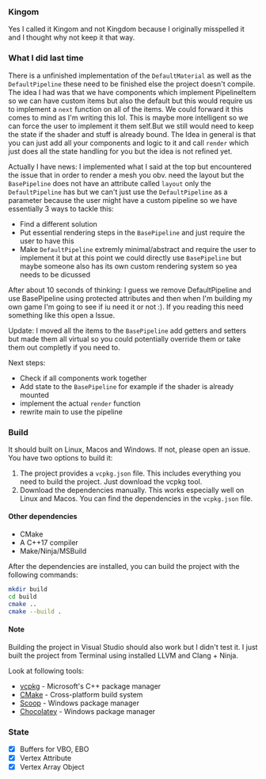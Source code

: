 ### Kingom
Yes I called it Kingom and not Kingdom because I originally misspelled it and I thought why not keep it that way.

### What I did last time
There is a unfinished implementation of the `DefaultMaterial` as well as the `DefaultPipeline` these need to be finished else the project doesn't compile. The idea I had was that we have components which implement PipelineItem so we can have custom items but also the default but this would require us to implement a `next` function on all of the items. We could forward it this comes to mind as I'm writing this lol. This is maybe more intelligent so we can force the user to implement it them self.But we still would need to keep the state if the shader and stuff is already bound. The Idea in general is that you can just add all your components and logic to it and call `render` which just does all the state handling for you but the idea is not refined yet.

Actually I have news:
I implemented what I said at the top but encountered the issue that in order to render a mesh you obv. need the layout but the `BasePipeline` does not have an attribute called `layout` only the `DefaultPipeline` has but we can't just use the `DefaultPipeline` as a parameter because the user might have a custom pipeline so we have essentially 3 ways to tackle this:
- Find a different solution
- Put essential rendering steps in the `BasePipeline` and just require the user to have this
- Make `DefaultPipeline` extremly minimal/abstract and require the user to implement it but at this point we could directly use `BasePipeline` but maybe someone also has its own custom rendering system so yea needs to be dicussed

After about 10 seconds of thinking:
I guess we remove DefaultPipeline and use BasePipeline using protected attributes and then when I'm building my own game I'm going to see if iu need it or not :). If you reading this need something like this open a Issue.

Update:
I moved all the items to the `BasePipeline` add getters and setters but made them all virtual so you could potentially override them or take them out completly if you need to. 

Next steps:
- Check if all components work together
- Add state to the `BasePipeline` for example if the shader is already mounted
- implement the actual `render` function
- rewrite main to use the pipeline

### Build
It should built on Linux, Macos and Windows. If not, please open an issue. You have two options to build it:
1. The project provides a `vcpkg.json` file. This includes everything you need to build the project. Just download the vcpkg tool.
2. Download the dependencies manually. This works especially well on Linux and Macos. You can find the dependencies in the `vcpkg.json` file.

#### Other dependencies
- CMake
- A C++17 compiler
- Make/Ninja/MSBuild

After the dependencies are installed, you can build the project with the following commands:
```bash
mkdir build
cd build
cmake ..
cmake --build .
```

#### Note
Building the project in Visual Studio should also work but I didn't test it. I just built the project from Terminal using installed LLVM and Clang + Ninja. 

Look at following tools:
- [vcpkg](https://vcpkg.io/) - Microsoft's C++ package manager
- [CMake](https://cmake.org/) - Cross-platform build system
- [Scoop](https://scoop.sh/) - Windows package manager
- [Chocolatey](https://chocolatey.org/) - Windows package manager

### State
- [x] Buffers for VBO, EBO
- [x] Vertex Attribute
- [x] Vertex Array Object
